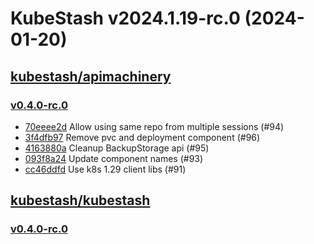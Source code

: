 # KubeStash v2024.1.19-rc.0 (2024-01-20)


## [kubestash/apimachinery](https://github.com/kubestash/apimachinery)

### [v0.4.0-rc.0](https://github.com/kubestash/apimachinery/releases/tag/v0.4.0-rc.0)

- [70eeee2d](https://github.com/kubestash/apimachinery/commit/70eeee2d) Allow using same repo from multiple sessions (#94)
- [3f4dfb97](https://github.com/kubestash/apimachinery/commit/3f4dfb97) Remove pvc and deployment component (#96)
- [4163880a](https://github.com/kubestash/apimachinery/commit/4163880a) Cleanup BackupStorage api (#95)
- [093f8a24](https://github.com/kubestash/apimachinery/commit/093f8a24) Update component names (#93)
- [cc46ddfd](https://github.com/kubestash/apimachinery/commit/cc46ddfd) Use k8s 1.29 client libs (#91)



## [kubestash/kubestash](https://github.com/kubestash/kubestash)

### [v0.4.0-rc.0](https://github.com/kubestash/kubestash/releases/tag/v0.4.0-rc.0)




